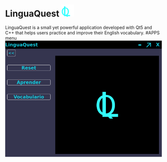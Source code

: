 # LinguaQuest <img src="./imagesREADME/logo.png" alt="logo2" width="40" height="40" >
LinguaQuest is a small yet powerful application developed with Qt5 and C++ that helps users practice and improve their English vocabulary.
#APPS menu
![](https://github.com/inkih04/LinguaQuest/blob/main/imagesREADME/fotoMenu.png)
